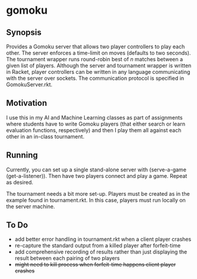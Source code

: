 # gomoku

## Synopsis

Provides a Gomoku server that allows two player controllers to play each other.
The server enforces a time-limit on moves (defaults to two seconds).
The tournament wrapper runs round-robin best of *n* matches between a given list of players.
Although the server and tournament wrapper is written in Racket,
player controllers can be written in any language communicating with the server over sockets.
The communication protocol is specified in GomokuServer.rkt.

## Motivation

I use this in my AI and Machine Learning classes as part of assignments
where students have to write Gomoku players
(that either search or learn evaluation functions, respectively)
and then I play them all against each other in an in-class tournament.

## Running

Currently, you can set up a single stand-alone server with (serve-a-game (get-a-listener)).
Then have two players connect and play a game.
Repeat as desired.

The tournament needs a bit more set-up.
Players must be created as in the example found in tournament.rkt.
In this case, players must run locally on the server machine.

## To Do

* add better error handling in tournament.rkt when a client player crashes
* re-capture the standard output from a killed player after forfeit-time
* add comprehensive recording of results rather than just displaying the
result between each pairing of two players
* ~~might need to kill process when forfeit-time happens client player crashes~~

